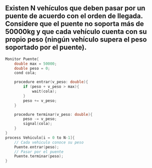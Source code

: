## Existen N vehículos que deben pasar por un puente de acuerdo con el orden de llegada. Considere que el puente no soporta más de 50000kg y que cada vehículo cuenta con su propio peso (ningún vehículo supera el peso soportado por el puente).

```c
Monitor Puente{
    double max = 50000;
    double peso = 0;
    cond cola;

    procedure entrar(v_peso: double){
        if (peso + v_peso > max){
            wait(cola);
        }
        peso += v_peso;
    }

    procedure terminar(v_peso: double){
        peso -= v_peso;
        signal(cola);
    }
}
process Vehiculo[i = 0 to N-1]{
    // Cada vehiculo conoce su peso
    Puente.entrar(peso);
    // Pasar por el puente
    Puente.terminar(peso);
}
```
